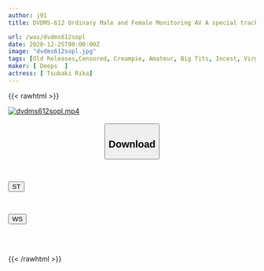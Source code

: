 ```yaml
---
author: j91
title: DVDMS-612 Ordinary Male and Female Monitoring AV A special tracking of a sister and brother who had incest. When a kind-hearted big-breasted sister and a still-virgin younger brother try their hand at intercrural sex, they get so excited that they insert themselves raw! Forbidden creampie! ! ...After story, Voyeur filming of incest between sister and brother in the home 3

url: /was/dvdms612sopl
date: 2020-12-25T00:00:00Z
image: "dvdms612sopl.jpg"
tags: [Old Releases,Censored, Creampie, Amateur, Big Tits, Incest, Virgin Man	]
maker: [ Deeps  ]
actress: [ Tsubaki Rika]
---
```



{{< rawhtml >}}

<div class="video" data-videoid="8WXwGd3dP3SoQk1">
    <a href="javascript:;">
        <img src="/was/dvdms612sopl/dvdms612sopl.jpg" width="WIDTH" height="HEIGHT" alt="dvdms612sopl.mp4" loading="lazy">
    </a>
</div>

<script type="text/javascript" src="https://j91.asia/asset/on-demand-st.js"></script>

<br>
  <link rel="stylesheet" href="https://j91.asia/asset/bs5.css">
  
  <center>
  <button class="btn btn-primary" type="button" data-bs-toggle="collapse" data-bs-target=".multi-collapse" aria-expanded="false" aria-controls="multiCollapseExample1 multiCollapseExample2"><h2>Download</h2></button></center>
</p>
<div class="row">
  <div class="col">
    <div class="collapse multi-collapse" id="multiCollapseExample1">
      <div class="card card-body">
	      	      <br>
<div class="buttons">  
<p><a href="https://streamtape.to/v/8WXwGd3dP3SoQk1" target="_blank"><button class="btn-hover color-3"><i class="fa fa-download"></i> ST</button></a></p></div>
    </div>
  </div>
</div>
  <div class="col">
    <div class="collapse multi-collapse" id="multiCollapseExample2">
      <div class="card card-body">
	      <br>
<div class="buttons">
<p><a href="https://wolfstream.tv/jb0zzt00zmka" target="_blank"><button class="btn-hover color-8"><i class="fa fa-download"></i> WS</button></a></p></div>
<br><br>
      </div>
    </div>
  </div>
</div>

{{< /rawhtml >}}